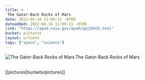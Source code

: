```yaml
---
title: > 
 The Gator-Back Rocks of Mars
date: 2022-04-16 11:09:11 -0700
dateadded: 2022-04-16 11:09:11 -0700
link: "https://apod.nasa.gov/apod/ap220415.html"
bucket: pictures
layout: urlnote
tags: ["space", "science"]
--- 
```

<p><a href="https://apod.nasa.gov/apod/ap220415.html"><img src="https://apod.nasa.gov/apod/calendar/S_220415.jpg" align="left" alt="The Gator-Back Rocks of Mars" border="0" /></a> The Gator-Back Rocks of Mars</p><br clear="all"/>
 <!-- end excerpt --> 
<div class='bucket'>[[pictures|buckets/pictures]]</div> 

